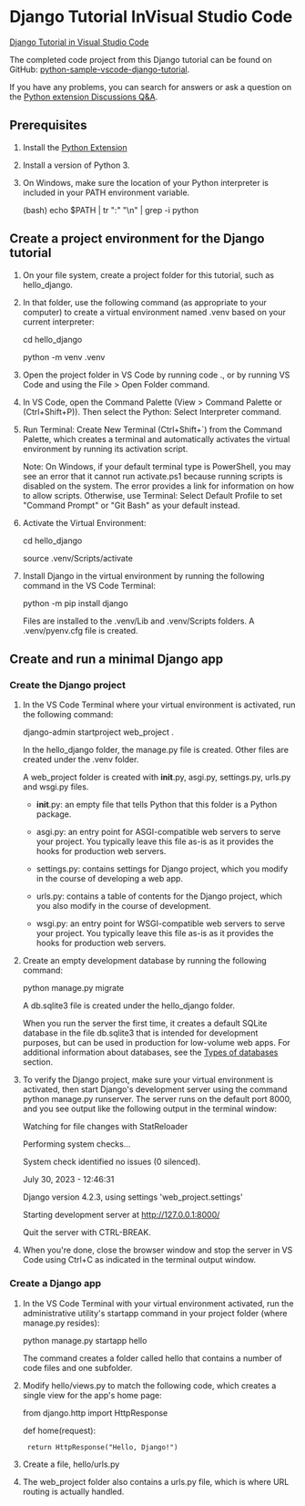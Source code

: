 # Django Tutorial InVisual Studio Code
[Django Tutorial in Visual Studio Code](https://code.visualstudio.com/docs/python/tutorial-django)

The completed code project from this Django tutorial can be found on GitHub: [python-sample-vscode-django-tutorial](https://github.com/microsoft/python-sample-vscode-django-tutorial).

If you have any problems, you can search for answers or ask a question on the [Python extension Discussions Q&A](https://github.com/microsoft/vscode-python/discussions/categories/q-a).

## Prerequisites

1. Install the [Python Extension](https://marketplace.visualstudio.com/items?itemName=ms-python.python)

1. Install a version of Python 3.

1. On Windows, make sure the location of your Python interpreter is included in your PATH environment variable.

    (bash) echo $PATH | tr ":" "\n" | grep -i python

## Create a project environment for the Django tutorial

1. On your file system, create a project folder for this tutorial, such as hello_django.

1. In that folder, use the following command (as appropriate to your computer) to create a virtual environment named .venv based on your current interpreter:

    cd hello_django

    python -m venv .venv

1. Open the project folder in VS Code by running code ., or by running VS Code and using the File > Open Folder command.

1. In VS Code, open the Command Palette (View > Command Palette or (Ctrl+Shift+P)). Then select the Python: Select Interpreter command.

1. Run Terminal: Create New Terminal (Ctrl+Shift+`) from the Command Palette, which creates a terminal and automatically activates the virtual environment by running its activation script.

    Note: On Windows, if your default terminal type is PowerShell, you may see an error that it cannot run activate.ps1 because running scripts is disabled on the system. The error provides a link for information on how to allow scripts. Otherwise, use Terminal: Select Default Profile to set "Command Prompt" or "Git Bash" as your default instead.

1. Activate the Virtual Environment:

    cd hello_django

    source .venv/Scripts/activate

1. Install Django in the virtual environment by running the following command in the VS Code Terminal:

    python -m pip install django

    Files are installed to the .venv/Lib and .venv/Scripts folders. A .venv/pyenv.cfg file is created.

## Create and run a minimal Django app

### Create the Django project

1. In the VS Code Terminal where your virtual environment is activated, run the following command:

    django-admin startproject web_project .

    In the hello_django folder, the manage.py file is created. Other files are created under the .venv folder.

    A web_project folder is created with __init__.py, asgi.py, settings.py, urls.py and wsgi.py files.

    * __init__.py: an empty file that tells Python that this folder is a Python package.

    * asgi.py: an entry point for ASGI-compatible web servers to serve your project. You typically leave this file as-is as it provides the hooks for production web servers.

    * settings.py: contains settings for Django project, which you modify in the course of developing a web app.

    * urls.py: contains a table of contents for the Django project, which you also modify in the course of development.

    * wsgi.py: an entry point for WSGI-compatible web servers to serve your project. You typically leave this file as-is as it provides the hooks for production web servers.

1. Create an empty development database by running the following command:

    python manage.py migrate

    A db.sqlite3 file is created under the hello_django folder.

    When you run the server the first time, it creates a default SQLite database in the file db.sqlite3 that is intended for development purposes, but can be used in production for low-volume web apps. For additional information about databases, see the [Types of databases](https://code.visualstudio.com/docs/python/tutorial-django#_types-of-databases) section.

1. To verify the Django project, make sure your virtual environment is activated, then start Django's development server using the command python manage.py runserver. The server runs on the default port 8000, and you see output like the following output in the terminal window:

    Watching for file changes with StatReloader

    Performing system checks...

    System check identified no issues (0 silenced).

    July 30, 2023 - 12:46:31

    Django version 4.2.3, using settings 'web_project.settings'

    Starting development server at http://127.0.0.1:8000/

    Quit the server with CTRL-BREAK.

1. When you're done, close the browser window and stop the server in VS Code using Ctrl+C as indicated in the terminal output window.

### Create a Django app

1. In the VS Code Terminal with your virtual environment activated, run the administrative utility's startapp command in your project folder (where manage.py resides):

    python manage.py startapp hello

    The command creates a folder called hello that contains a number of code files and one subfolder.

1. Modify hello/views.py to match the following code, which creates a single view for the app's home page:

    from django.http import HttpResponse

    def home(request):

        return HttpResponse("Hello, Django!")

1. Create a file, hello/urls.py

1. The web_project folder also contains a urls.py file, which is where URL routing is actually handled. 